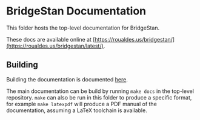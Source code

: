 # BridgeStan Documentation

This folder hosts the top-level documentation for BridgeStan.

These docs are available online at
[https://roualdes.us/bridgestan/](https://roualdes.us/bridgestan/latest/).

## Building

Building the documentation is documented [here](https://roualdes.us/bridgestan/latest/internals/documentation.html).

The main documentation can be build by running `make docs` in the top-level
repository. `make` can also be run in this folder to produce a specific format,
for example `make latexpdf` will produce a PDF manual of the documentation, assuming
a LaTeX toolchain is available.
